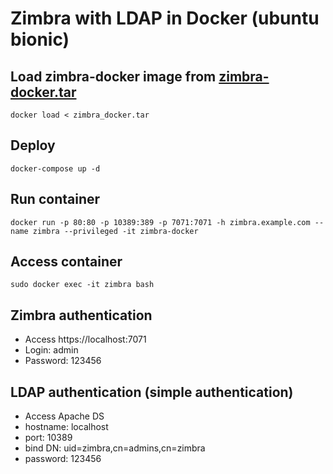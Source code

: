 # Zimbra with LDAP in Docker (ubuntu bionic)

## Load zimbra-docker image from [zimbra-docker.tar](https://drive.google.com/file/d/1336l0ItbYXmWp-JWKf0jWAIyDGBXsyiM/view?usp=sharing)
```shell
docker load < zimbra_docker.tar
```

## Deploy
```shell
docker-compose up -d
```

## Run container
```shell
docker run -p 80:80 -p 10389:389 -p 7071:7071 -h zimbra.example.com --name zimbra --privileged -it zimbra-docker
```

## Access container
```shell
sudo docker exec -it zimbra bash
```

## Zimbra authentication

- Access https://localhost:7071
- Login: admin
- Password: 123456

## LDAP authentication (simple authentication)

- Access Apache DS
- hostname: localhost
- port: 10389
- bind DN: uid=zimbra,cn=admins,cn=zimbra
- password: 123456
